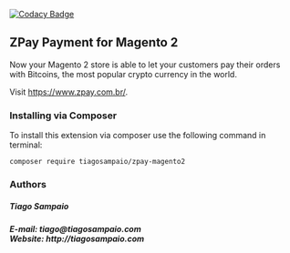 [![Codacy Badge](https://api.codacy.com/project/badge/Grade/caeb5d2e56534ce5aef8f0213d17ca47)](https://www.codacy.com/app/tiagoosampaio/zpay-magento2?utm_source=github.com&amp;utm_medium=referral&amp;utm_content=tiagosampaio/zpay-magento2&amp;utm_campaign=Badge_Grade)

<h2>ZPay Payment for Magento 2</h2>
Now your Magento 2 store is able to let your customers pay their orders with Bitcoins, the most popular crypto currency in the world.

Visit https://www.zpay.com.br/.

<h3>Installing via Composer</h3>

To install this extension via composer use the following command in terminal:

```console
composer require tiagosampaio/zpay-magento2
```

<h3>Authors</h3>

<h5>Tiago Sampaio<h5>
<b>E-mail</b>: tiago@tiagosampaio.com<br>
<b>Website</b>: http://tiagosampaio.com

